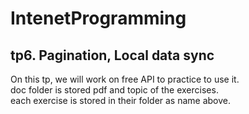 # IntenetProgramming
## tp6. Pagination, Local data sync
On this tp, we will work on free API to practice to use it. <br>
doc folder is stored pdf and topic of the exercises. <br>
each exercise is stored in their folder as name above.
